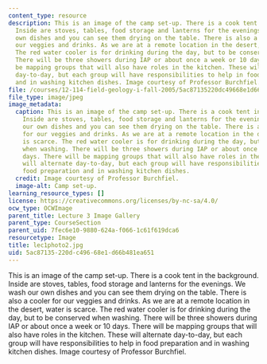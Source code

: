```yaml
---
content_type: resource
description: This is an image of the camp set-up. There is a cook tent in the background.
  Inside are stoves, tables, food storage and lanterns for the evenings. We wash our
  own dishes and you can see them drying on the table. There is also a cooler for
  our veggies and drinks. As we are at a remote location in the desert, water is scarce.
  The red water cooler is for drinking during the day, but to be conserved when washing.
  There will be three showers during IAP or about once a week or 10 days. There will
  be mapping groups that will also have roles in the kitchen. These will alternate
  day-to-day, but each group will have responsibilities to help in food preparation
  and in washing kitchen dishes. Image courtesy of Professor Burchfiel.
file: /courses/12-114-field-geology-i-fall-2005/5ac87135220dc49668e1d66b481ea651_lec1photo2.jpg
file_type: image/jpeg
image_metadata:
  caption: This is an image of the camp set-up. There is a cook tent in the background.
    Inside are stoves, tables, food storage and lanterns for the evenings. We wash
    our own dishes and you can see them drying on the table. There is also a cooler
    for our veggies and drinks. As we are at a remote location in the desert, water
    is scarce. The red water cooler is for drinking during the day, but to be conserved
    when washing. There will be three showers during IAP or about once a week or 10
    days. There will be mapping groups that will also have roles in the kitchen. These
    will alternate day-to-day, but each group will have responsibilities to help in
    food preparation and in washing kitchen dishes.
  credit: Image courtesy of Professor Burchfiel.
  image-alt: Camp set-up.
learning_resource_types: []
license: https://creativecommons.org/licenses/by-nc-sa/4.0/
ocw_type: OCWImage
parent_title: Lecture 3 Image Gallery
parent_type: CourseSection
parent_uid: 7fec6e10-9880-624a-f066-1c61f619dca6
resourcetype: Image
title: lec1photo2.jpg
uid: 5ac87135-220d-c496-68e1-d66b481ea651
---
```

This is an image of the camp set-up. There is a cook tent in the background. Inside are stoves, tables, food storage and lanterns for the evenings. We wash our own dishes and you can see them drying on the table. There is also a cooler for our veggies and drinks. As we are at a remote location in the desert, water is scarce. The red water cooler is for drinking during the day, but to be conserved when washing. There will be three showers during IAP or about once a week or 10 days. There will be mapping groups that will also have roles in the kitchen. These will alternate day-to-day, but each group will have responsibilities to help in food preparation and in washing kitchen dishes. Image courtesy of Professor Burchfiel.